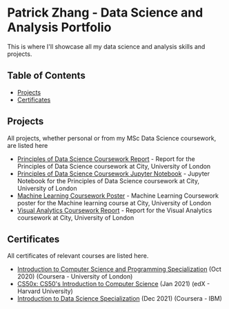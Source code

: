 # Patrick Zhang - Data Science and Analysis Portfolio

This is where I'll showcase all my data science and analysis skills and projects.

## Table of Contents
- [Projects](#projects)
- [Certificates](#certificates)

## Projects
All projects, whether personal or from my MSc Data Science coursework, are listed here
- [Principles of Data Science Coursework Report](https://github.com/pzhang58/citymscdatasciencecoursework/blob/main/PoDS%20Final%20Project%20Report.pdf) - Report for the Principles of Data Science coursework at City, University of London
- [Principles of Data Science Coursework Jupyter Notebook](https://github.com/pzhang58/citymscdatasciencecoursework/blob/main/Final%20Coursework%20(PDS).ipynb) - Jupyter Notebook for the Principles of Data Science coursework at City, University of London
- [Machine Learning Coursework Poster](https://github.com/pzhang58/citymscdatasciencecoursework/blob/main/MachineLearning_Poster.pdf) - Machine Learning Coursework poster for the Machine learning course at City, University of London
- [Visual Analytics Coursework Report](https://github.com/pzhang58/citymscdatasciencecoursework/blob/main/Visual_Analytics_Final_Project.pdf) - Report for the Visual Analytics coursework at City, University of London

## Certificates
All certificates of relevant courses are listed here.

- [Introduction to Computer Science and Programming Specialization](https://coursera.org/share/048df35e9f298abd840f7fe4b7e690ef) (Oct 2020) (Coursera - University of London)
- [CS50x: CS50's Introduction to Computer Science](https://courses.edx.org/certificates/27c414c13e3444b09bad5cd3bda47923) (Jan 2021) (edX - Harvard University)
- [Introduction to Data Science Specialization](https://coursera.org/share/58da956b461ffcc75689cc4f03194a68) (Dec 2021) (Coursera - IBM)
